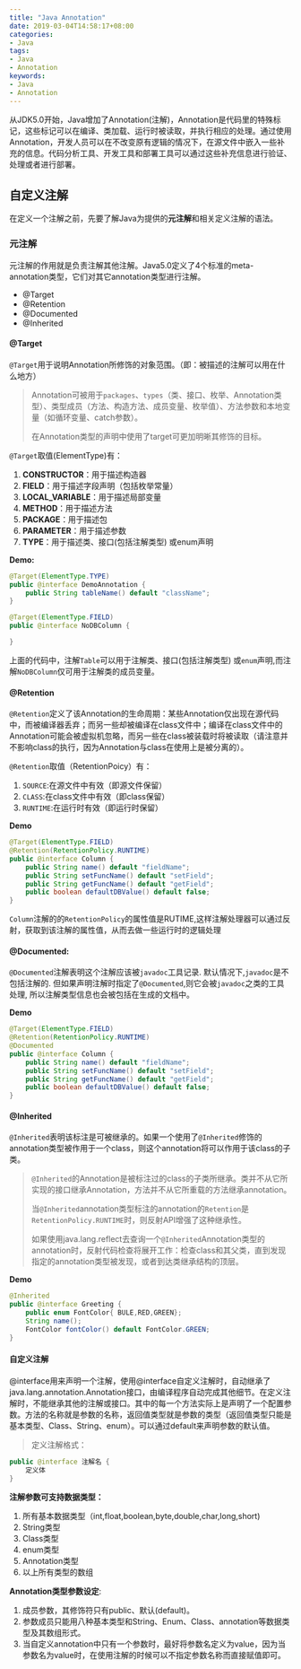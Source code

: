 ```yaml
---
title: "Java Annotation"
date: 2019-03-04T14:58:17+08:00
categories:
- Java
tags:
- Java
- Annotation
keywords:
- Java
- Annotation
---
```


从JDK5.0开始，Java增加了Annotation(注解)，Annotation是代码里的特殊标记，这些标记可以在编译、类加载、运行时被读取，并执行相应的处理。通过使用Annotation，开发人员可以在不改变原有逻辑的情况下，在源文件中嵌入一些补充的信息。代码分析工具、开发工具和部署工具可以通过这些补充信息进行验证、处理或者进行部署。 

<!--more-->

## 自定义注解

在定义一个注解之前，先要了解Java为提供的**元注解**和相关定义注解的语法。

### 元注解

元注解的作用就是负责注解其他注解。Java5.0定义了4个标准的meta-annotation类型，它们对其它annotation类型进行注解。

* @Target
* @Retention
* @Documented
* @Inherited

#### @Target

`@Target`用于说明Annotation所修饰的对象范围。（即：被描述的注解可以用在什么地方）
> Annotation可被用于`packages`、`types`（类、接口、枚举、Annotation类型）、类型成员（方法、构造方法、成员变量、枚举值）、方法参数和本地变量（如循环变量、catch参数）。
>
> 在Annotation类型的声明中使用了target可更加明晰其修饰的目标。

`@Target`取值(ElementType)有：

1. **CONSTRUCTOR**：用于描述构造器
2. **FIELD**：用于描述字段声明（包括枚举常量）
3. **LOCAL_VARIABLE**：用于描述局部变量
4. **METHOD**：用于描述方法
5. **PACKAGE**：用于描述包
6. **PARAMETER**：用于描述参数
7. **TYPE**：用于描述类、接口(包括注解类型) 或enum声明

**Demo:**

```java
@Target(ElementType.TYPE)
public @interface DemoAnnotation {
	public String tableName() default "className";		
}
```

```java
@Target(ElementType.FIELD)
public @interface NoDBColumn {

}
```

上面的代码中，注解`Table`可以用于注解类、接口(包括注解类型) 或`enum`声明,而注解`NoDBColumn`仅可用于注解类的成员变量。

#### @Retention

`@Retention`定义了该Annotation的生命周期：某些Annotation仅出现在源代码中，而被编译器丢弃；而另一些却被编译在class文件中；编译在class文件中的Annotation可能会被虚拟机忽略，而另一些在class被装载时将被读取（请注意并不影响class的执行，因为Annotation与class在使用上是被分离的）。

`@Retention`取值（RetentionPoicy）有：

1. `SOURCE`:在源文件中有效（即源文件保留）
2. `CLASS`:在class文件中有效（即class保留）
3. `RUNTIME`:在运行时有效（即运行时保留）

**Demo**

```java
@Target(ElementType.FIELD)
@Retention(RetentionPolicy.RUNTIME)
public @interface Column {
	public String name() default "fieldName";
	public String setFuncName() default "setField";
	public String getFuncName() default "getField"; 
	public boolean defaultDBValue() default false;
}
```

`Column`注解的的`RetentionPolicy`的属性值是RUTIME,这样注解处理器可以通过反射，获取到该注解的属性值，从而去做一些运行时的逻辑处理

#### @Documented:

`@Documented`注解表明这个注解应该被`javadoc`工具记录. 默认情况下,`javadoc`是不包括注解的. 但如果声明注解时指定了`@Documented`,则它会被`javadoc`之类的工具处理, 所以注解类型信息也会被包括在生成的文档中。

**Demo**

```java
@Target(ElementType.FIELD)
@Retention(RetentionPolicy.RUNTIME)
@Documented
public @interface Column {
	public String name() default "fieldName";
	public String setFuncName() default "setField";
	public String getFuncName() default "getField"; 
	public boolean defaultDBValue() default false;
}
```

#### @Inherited

`@Inherited`表明该标注是可被继承的。如果一个使用了`@Inherited`修饰的annotation类型被作用于一个class，则这个annotation将可以作用于该class的子类。

> `@Inherited`的Annotation是被标注过的class的子类所继承。类并不从它所实现的接口继承Annotation，方法并不从它所重载的方法继承annotation。
> 
> 当`@Inherited`annotation类型标注的annotation的`Retention`是`RetentionPolicy.RUNTIME`时，则反射API增强了这种继承性。
> 
> 如果使用java.lang.reflect去查询一个`@Inherited`Annotation类型的annotation时，反射代码检查将展开工作：检查class和其父类，直到发现指定的annotation类型被发现，或者到达类继承结构的顶层。

**Demo**

```java
@Inherited
public @interface Greeting {
	public enum FontColor{ BULE,RED,GREEN};
	String name();
	FontColor fontColor() default FontColor.GREEN;
}
```

#### 自定义注解

@interface用来声明一个注解，使用@interface自定义注解时，自动继承了java.lang.annotation.Annotation接口，由编译程序自动完成其他细节。在定义注解时，不能继承其他的注解或接口。其中的每一个方法实际上是声明了一个配置参数。方法的名称就是参数的名称，返回值类型就是参数的类型（返回值类型只能是基本类型、Class、String、enum）。可以通过default来声明参数的默认值。

> 定义注解格式：

```java
public @interface 注解名 {
	定义体
}
```

**注解参数可支持数据类型：**

1. 所有基本数据类型（int,float,boolean,byte,double,char,long,short)
2. String类型
3. Class类型
4. enum类型
5. Annotation类型
6. 以上所有类型的数组

**Annotation类型参数设定**:

1. 成员参数，其修饰符只有public、默认(default)。
1. 参数成员只能用八种基本类型和String、Enum、Class、annotation等数据类型及其数组形式。
1. 当自定义annotation中只有一个参数时，最好将参数名定义为value，因为当参数名为value时，在使用注解的时候可以不指定参数名称而直接赋值即可。
